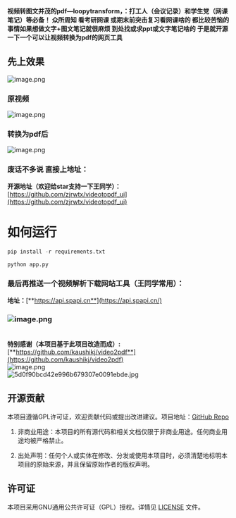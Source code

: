 **视频转图文并茂的pdf—loopytransform，：打工人（会议记录）和学生党（网课笔记）等必备！
众所周知 看考研网课 或期末前突击复习看网课啥的 都比较苦恼的事情如果想做文字+图文笔记就很麻烦 到处找或求ppt或文字笔记啥的 于是就开源一下一个可以让视频转换为pdf的网页工具**

<a name="GNI4E"></a>
## 先上效果
![image.png](https://cdn.nlark.com/yuque/0/2023/png/22859856/1695052000364-73fda4c4-58dc-4af7-849a-9086f5219a79.png#averageHue=%23111721&clientId=u7931e213-9faa-4&from=paste&height=627&id=u80599a75&originHeight=941&originWidth=1908&originalType=binary&ratio=1.5&rotation=0&showTitle=false&size=110264&status=done&style=none&taskId=ufe0d03b7-2226-44b5-b454-6f910cda33f&title=&width=1272)
<a name="FNMNx"></a>
### 原视频
![image.png](https://cdn.nlark.com/yuque/0/2023/png/22859856/1695051361316-bb40e5e1-a602-4d2f-a9bb-0a72a1a310c5.png#averageHue=%23415b52&clientId=u7931e213-9faa-4&from=paste&height=720&id=ufd1399a3&originHeight=1080&originWidth=1920&originalType=binary&ratio=1.5&rotation=0&showTitle=false&size=353599&status=done&style=none&taskId=u99da585e-59bc-46a8-b6d3-7f1d14327c6&title=&width=1280)


<a name="V3SEc"></a>
### 转换为pdf后
![image.png](https://cdn.nlark.com/yuque/0/2023/png/22859856/1695051333028-1c27406e-87f3-4d00-b63b-ae0b03ae045d.png#averageHue=%237c7f45&clientId=u7931e213-9faa-4&from=paste&height=2412&id=u180dc5d1&originHeight=3618&originWidth=1902&originalType=binary&ratio=1.5&rotation=0&showTitle=false&size=2729539&status=done&style=none&taskId=u67a153e6-6908-4f61-9b35-aedb3324c8c&title=&width=1268)


<a name="SP3dc"></a>
### 废话不多说 直接上地址：

**开源地址（欢迎给star支持一下王同学）：**[https://github.com/zjrwtx/videotopdf_ui](https://github.com/zjrwtx/videotopdf_ui)


<a name="Lh8Tv"></a>
# 如何运行
```python
pip install -r requirements.txt

python app.py
```

<a name="Y2V7I"></a>
### 最后再推送一个视频解析下载网站工具（王同学常用）：
**地址：**[**https://api.spapi.cn**](https://api.spapi.cn/)
<a name="MaS4q"></a>
### ![image.png](https://cdn.nlark.com/yuque/0/2023/png/22859856/1695051487592-63ae2bb1-ed22-4693-986f-c4afa94feb11.png#averageHue=%23f5f5f4&clientId=u7931e213-9faa-4&from=paste&height=627&id=u72a57eef&originHeight=941&originWidth=1908&originalType=binary&ratio=1.5&rotation=0&showTitle=false&size=169817&status=done&style=none&taskId=u44194947-38e4-4773-833e-9025e19a4c9&title=&width=1272)<br /><br />
**特别感谢（本项目基于此项目改造而成）:**[**https://github.com/kaushikj/video2pdf**](https://github.com/kaushikj/video2pdf)<br />![image.png](https://cdn.nlark.com/yuque/0/2023/png/22859856/1695092875054-ed99aa72-213d-4d72-aa82-8769a95825d1.png#averageHue=%23e2b58a&clientId=u0e123548-d84e-4&from=paste&height=285&id=ue2994baf&originHeight=787&originWidth=793&originalType=binary&ratio=1.5&rotation=0&showTitle=false&size=99938&status=done&style=none&taskId=u627b354d-9413-45a5-9c98-6b3906d4c1f&title=&width=287.66668701171875)<br />![5d0f90bcd42e996b679307e0091ebde.jpg](https://cdn.nlark.com/yuque/0/2023/jpeg/22859856/1695052035159-dd180b8a-ea44-47b4-912a-93b3d12a8753.jpeg#averageHue=%23d9d9d9&clientId=u7931e213-9faa-4&from=paste&height=389&id=MZ0af&originHeight=1296&originWidth=950&originalType=binary&ratio=1.5&rotation=0&showTitle=false&size=112057&status=done&style=none&taskId=u23c601bf-a76f-4142-a570-c1f213c40be&title=&width=285.3333740234375)



## 开源贡献
本项目遵循GPL许可证，欢迎贡献代码或提出改进建议。项目地址：[GitHub Repo](https://github.com/zjrwtx/videotopdf_ui)
1. 非商业用途：本项目的所有源代码和相关文档仅限于非商业用途。任何商业用途均被严格禁止。

2. 出处声明：任何个人或实体在修改、分发或使用本项目时，必须清楚地标明本项目的原始来源，并且保留原始作者的版权声明。

## 许可证
本项目采用GNU通用公共许可证（GPL）授权。详情见 [LICENSE](LICENSE) 文件。

